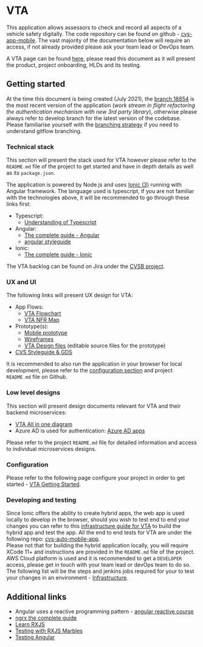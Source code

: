 # VTA

This application allows assessors to check and record all aspects of a vehicle safety digitally.
The code repository can be found on github - [cvs-app-mobile](https://github.com/dvsa/cvs-app-mobile/).
The vast majority of the documentation below will require an access, if not already provided please ask your team lead or DevOps team.

A VTA page can be found [here](https://wiki.dvsacloud.uk/pages/viewpage.action?spaceKey=HVT&title=VTA), please read this document as it will present the product, project onboarding, HLDs and its testing.

## Getting started

At the time this document is being created (July 2021), the [branch 18854](https://github.com/dvsa/cvs-app-mobile/tree/feature/CVSB-18854) is the most recent version of the application (_work stream in flight refactoring the authentication mechanism with new 3rd party library_), otherwise please always refer to develop branch for the latest version of the codebase.
Please familiarise yourself with the [branching strategy](../2-tooling/README.md#branching-and-merging-strategy) if you need to understand gitflow branching.

### Technical stack

This section will present the stack used for VTA however please refer to the `README.md` file of the project to get started and have in depth details as well as its `package.json`.

The application is powered by Node.js and uses [Ionic (3)](https://ionicframework.com/docs/v3/) running with Angular framework. The language used is typescript, if you are not familiar with the technologies above, it will be recommended to go through these links first:

- Typescript:
  - [Understanding of Typescript](https://www.udemy.com/share/101sTi2@FEdgfWJgc1YPdkZDBHFxfj5HY1di/)
- Angular:
  - [The complete guide - Angular](https://www.udemy.com/share/101WAU2@PW5gblpfSlQIcEBSO0tOfRRt/)
  - [angular styleguide](https://angular.io/guide/styleguide)
- Ionic:
  - [The complete guide - Ionic](https://www.udemy.com/share/101Yxa2@FEdKblpfSlQIcEB4Eks=/)

The VTA backlog can be found on Jira under the [CVSB project](https://jira.dvsacloud.uk/secure/RapidBoard.jspa?rapidView=695&projectKey=CVSB&quickFilter=3738&quickFilter=3736).

### UX and UI

The following links will present UX design for VTA:

- App Flows:
  - [VTA Flowchart](https://wiki.dvsacloud.uk/display/HVT/VTA+Flowchart)
  - [VTA NFR Map](https://wiki.dvsacloud.uk/display/HVT/Mobile+App+Flow)
- Prototype(s):
  - [Mobile prototype](https://marvelapp.com/prototype/434h2c5/screen/53635491)
  - [Wireframes](https://wiki.dvsacloud.uk/pages/viewpage.action?pageId=33594455)
  - [VTA Design files](https://wiki.dvsacloud.uk/display/HVT/VTA+design+files) (editable source files for the prototype)
- [CVS Styleguide & GDS](https://wiki.dvsacloud.uk/pages/viewpage.action?pageId=33437373)

It is recommended to also run the application in your browser for local development, please refer to the [configuration section](#configuration) and project `README.md` file on Github.

### Low level designs

This section will present design documents relevant for VTA and their backend microservices:

- [VTA All in one diagram](https://wiki.dvsacloud.uk/pages/viewpage.action?pageId=79254695)
- Azure AD is used for authentication: [Azure AD apps](https://wiki.dvsacloud.uk/display/HVT/Azure+AD+Apps)

Please refer to the project `README.md` file for detailed information and access to individual microservices designs.

### Configuration

Please refer to the following page configure your project in order to get started - [VTA Getting Started](https://wiki.dvsacloud.uk/display/HVT/Getting+started+with+the+Mobile+App).

### Developing and testing

Since Ionic offers the ability to create hybrid apps, the web app is used locally to develop in the browser, should you wish to test end to end your changes you can refer to this [infrastructure guide for VTA](https://wiki.dvsacloud.uk/display/HVT/VTA#VTA-Infrastructure) to build the hybrid app and test the app.
All the end to end tests for VTA are under the following repo: [cvs-auto-mobile-app](https://github.com/dvsa/cvs-auto-mobile-app).<br>
Please not that for building the hybrid application locally, you will require XCode 11+ and instructions are provided in the `README.md` file of the project.
<br>
AWS Cloud platform is used and it is recommended to get a `DEVELOPER` access, please get in touch with your team lead or devOps team to do so.
The following list will be the steps and jenkins jobs required for your to test your changes in an environment - [Infrastructure](https://wiki.dvsacloud.uk/pages/viewpage.action?pageId=36870584).

## Additional links

- Angular uses a reactive programming pattern - [angular reactive course](https://www.udemy.com/share/101Zxa2@PW1gVEtKSVQLc0dEAXRnVD5HSlc=/)
- [ngrx the complete guide](https://www.udemy.com/share/1026ZI2@PW5KfWJZS1AOckBBBEtnfg==/)
- [Learn RXJS](https://www.learnrxjs.io/)
- [Testing with RXJS Marbles](https://rxmarbles.com/)
- [Testing Angular](https://www.udemy.com/share/1026k42@FEdgV2JjSVQLc0dEAXRNfRRtSg==/)
